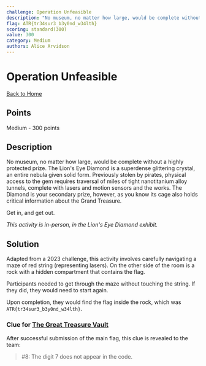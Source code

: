 ```yaml
---
challenge: Operation Unfeasible
description: "No museum, no matter how large, would be complete without a highly protected prize. The Lion's Eye Diamond is a superdense glittering crystal, an entire nebula given solid form. Previously stolen by pirates, physical access to the gem requires traversal of miles of tight nanotitanium alloy tunnels, complete with lasers and motion sensors and the works. The Diamond is your secondary prize, however, as you know its cage also holds critical information about the Grand Treasure. \n\nGet in, and get out.\n\n*This activity is in-person, in the Lion's Eye Diamond exhibit.*"
flag: ATR{tr34sur3_b3y0nd_w34lth}
scoring: standard(300)
value: 300
category: Medium
authors: Alice Arvidson
---
```


# Operation Unfeasible

[Back to Home](../../README.md)

## Points

Medium - 300 points

## Description

No museum, no matter how large, would be complete without a highly protected prize. The Lion's Eye Diamond is a superdense glittering crystal, an entire nebula given solid form. Previously stolen by pirates, physical access to the gem requires traversal of miles of tight nanotitanium alloy tunnels, complete with lasers and motion sensors and the works. The Diamond is your secondary prize, however, as you know its cage also holds critical information about the Grand Treasure. 

Get in, and get out.

*This activity is in-person, in the Lion's Eye Diamond exhibit.*

## Solution

Adapted from a 2023 challenge, this activity involves carefully navigating a maze of red string (representing lasers). On the other side of the room is a rock with a hidden compartment that contains the flag.

Participants needed to get through the maze without touching the string. If they did, they would need to start again.

Upon completion, they would find the flag inside the rock, which was `ATR{tr34sur3_b3y0nd_w34lth}`.

### Clue for [The Great Treasure Vault](../../narrative/the_great_treasure_vault/README.md)

After successful submission of the main flag, this clue is revealed to the team:

> #8: The digit 7 does not appear in the code.
